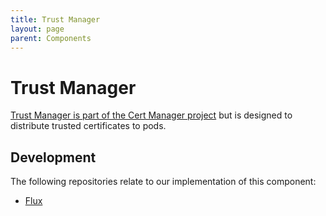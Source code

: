 ```yaml
---
title: Trust Manager
layout: page
parent: Components
---
```


# Trust Manager
[Trust Manager is part of the Cert Manager project](https://cert-manager.io/docs/trust/) but is designed to distribute trusted certificates to pods.

## Development
The following repositories relate to our implementation of this component:
* [Flux](https://github.com/lsc-sde/iac-flux-certmanager)